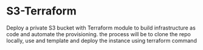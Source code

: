 # S3-Terraform
Deploy a private S3 bucket with Terraform module to build infrastructure as code and automate the provisioning. the process will be to clone the repo locally, use and template and deploy the instance using terraform command
